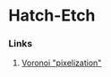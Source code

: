 # Hatch-Etch

### Links

1. [Voronoi "pixelization"](http://neoformix.com/2009/VoronoiAndDelaunayImages.html)
